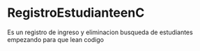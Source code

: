# RegistroEstudianteenC
Es un registro de ingreso y eliminacion busqueda de estudiantes empezando para que lean codigo
